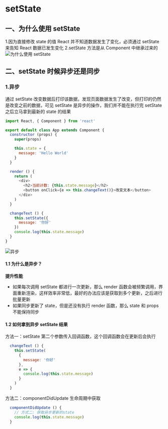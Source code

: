 # setState

## 一、为什么使用 setState

1.因为直接修改 state 的值 React 并不知道数据发生了变化，必须通过 setState 来告知 React 数据已发生变化
2.setState 方法是从 Component 中继承过来的
![为什么使用 setState](https://cdn.jsdelivr.net/gh/ailing666/images@master/2021/16394936635791639493663574.png)

## 二、setState 时候异步还是同步

### 1.异步

通过 setState 改变数据后打印该数据，发现页面数据发生了改变，但打印的仍然是改变之前的数据，可见 setState 是异步的操作，我们并不能在执行完 setState 之后立马拿到最新的 state 的结果

```js
import React, { Component } from 'react'

export default class App extends Component {
  constructor (props) {
    super(props)

    this.state = {
      message: 'Hello World'
    }
  }

  render () {
    return (
      <div>
        <h2>当前计数: {this.state.message}</h2>
        <button onClick={e => this.changeText()}>改变文本</button>
      </div>
    )
  }

  changeText () {
    this.setState({
      message: '你好'
    })
    console.log(this.state.message)
  }
}
```

![异步](https://cdn.jsdelivr.net/gh/ailing666/images@master/2021/16394938250681639493825066.png)

#### 1.1 为什么是异步？

**提升性能**

- 如果每次调用 setState 都进行一次更新，那么 render 函数会被频繁调用，界面重新渲染，这样效率非常低，最好的办法应该是获取到多个更新，之后进行批量更新
- 如果同步更新了 state，但是还没有执行 render 函数，那么 state 和 props 不能保持同步

#### 1.2 如何拿到异步 setState 结果

方法一：setState 第二个参数传入回调函数，这个回调函数会在更新后会执行

```js
  changeText () {
    this.setState(
      {
        message: '你好'
      },
      e => {
        console.log(this.state.message)
      }
    )
  }
```

方法二：componentDidUpdate 生命周期中获取

```js
  componentDidUpdate () {
    // 方式二: 获取异步更新的state
    console.log(this.state.message)
  }
```

